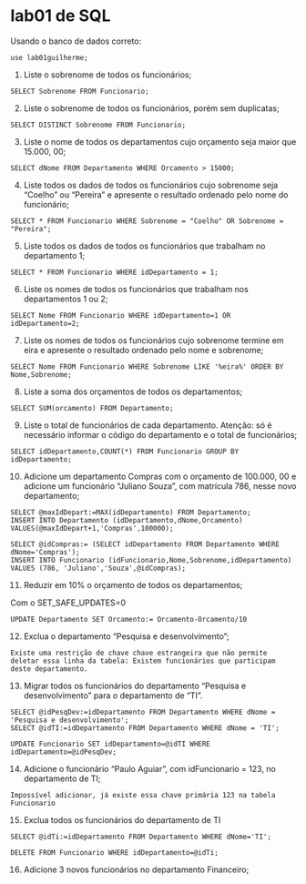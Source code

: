 # lab01 de SQL

Usando o banco de dados correto:

```
use lab01guilherme;
```

1. Liste o sobrenome de todos os funcionários;

```
SELECT Sobrenome FROM Funcionario;
```


2. Liste o sobrenome de todos os funcionários, porém sem duplicatas;

```
SELECT DISTINCT Sobrenome FROM Funcionario;
```

3. Liste o nome de todos os departamentos cujo orçamento seja maior que 15.000, 00;

```
SELECT dNome FROM Departamento WHERE Orcamento > 15000;
```

4. Liste todos os dados de todos os funcionários cujo sobrenome seja “Coelho” ou “Pereira” e apresente o
resultado ordenado pelo nome do funcionário;

```
SELECT * FROM Funcionario WHERE Sobrenome = "Coelho" OR Sobrenome = "Pereira";
```

5. Liste todos os dados de todos os funcionários que trabalham no departamento 1;

```
SELECT * FROM Funcionario WHERE idDepartamento = 1;
```

6. Liste os nomes de todos os funcionários que trabalham nos departamentos 1 ou 2;

```
SELECT Nome FROM Funcionario WHERE idDepartamento=1 OR idDepartamento=2;
```

7. Liste os nomes de todos os funcionários cujo sobrenome termine em eira e apresente o resultado ordenado
pelo nome e sobrenome;

```
SELECT Nome FROM Funcionario WHERE Sobrenome LIKE '%eira%' ORDER BY Nome,Sobrenome;
```

8. Liste a soma dos orçamentos de todos os departamentos;

```
SELECT SUM(orcamento) FROM Departamento;
```

9. Liste o total de funcionários de cada departamento. Atenção: só é necessário informar o código do
departamento e o total de funcionários;

```
SELECT idDepartamento,COUNT(*) FROM Funcionario GROUP BY idDepartamento;
```

10. Adicione um departamento Compras com o orçamento de 100.000, 00 e adicione um funcionário “Juliano
Souza”, com matrícula 786, nesse novo departamento;

```
SELECT @maxIdDepart:=MAX(idDepartamento) FROM Departamento;
INSERT INTO Departamento (idDepartamento,dNome,Orcamento) VALUES(@maxIdDepart+1,'Compras',100000);

SELECT @idCompras:= (SELECT idDepartamento FROM Departamento WHERE dNome='Compras');
INSERT INTO Funcionario (idFuncionario,Nome,Sobrenome,idDepartamento) VALUES (786, 'Juliano','Souza',@idCompras);

```

11. Reduzir em 10% o orçamento de todos os departamentos;

Com o SET_SAFE_UPDATES=0

```
UPDATE Departamento SET Orcamento:= Orcamento-Orcamento/10 
```

12. Exclua o departamento “Pesquisa e desenvolvimento”;

```
Existe uma restrição de chave chave estrangeira que não permite deletar essa linha da tabela: Existem funcionários que participam deste departamento.
```

13. Migrar todos os funcionários do departamento “Pesquisa e desenvolvimento” para o departamento de “TI”.

```
SELECT @idPesqDev:=idDepartamento FROM Departamento WHERE dNome = 'Pesquisa e desenvolvimento';
SELECT @idTI:=idDepartamento FROM Departamento WHERE dNome = 'TI';

UPDATE Funcionario SET idDepartamento=@idTI WHERE idDepartamento=@idPesqDev;

```

14. Adicione o funcionário “Paulo Aguiar”, com idFuncionario = 123, no departamento de TI;

```
Impossível adicionar, já existe essa chave primária 123 na tabela Funcionario
```

15. Exclua todos os funcionários do departamento de TI

```
SELECT @idTi:=idDepartamento FROM Departamento WHERE dNome='TI';

DELETE FROM Funcionario WHERE idDepartamento=@idTi;
```

16. Adicione 3 novos funcionários no departamento Financeiro;
```

```